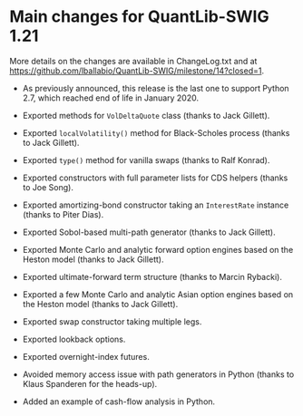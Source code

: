 
Main changes for QuantLib-SWIG 1.21
===================================

More details on the changes are available in ChangeLog.txt and at
<https://github.com/lballabio/QuantLib-SWIG/milestone/14?closed=1>.

- As previously announced, this release is the last one to support
  Python 2.7, which reached end of life in January 2020.

- Exported methods for `VolDeltaQuote` class (thanks to Jack Gillett).

- Exported `localVolatility()` method for Black-Scholes process
  (thanks to Jack Gillett).

- Exported `type()` method for vanilla swaps (thanks to Ralf Konrad).

- Exported constructors with full parameter lists for CDS helpers
  (thanks to Joe Song).

- Exported amortizing-bond constructor taking an `InterestRate`
  instance (thanks to Piter Dias).

- Exported Sobol-based multi-path generator (thanks to Jack Gillett).

- Exported Monte Carlo and analytic forward option engines based on
  the Heston model (thanks to Jack Gillett).

- Exported ultimate-forward term structure (thanks to Marcin Rybacki).

- Exported a few Monte Carlo and analytic Asian option engines based
  on the Heston model (thanks to Jack Gillett).

- Exported swap constructor taking multiple legs.

- Exported lookback options.

- Exported overnight-index futures.

- Avoided memory access issue with path generators in Python (thanks
  to Klaus Spanderen for the heads-up).

- Added an example of cash-flow analysis in Python.
